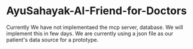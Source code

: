 # AyuSahayak-AI-Friend-for-Doctors

Currently We have not implementaed the mcp server, database. We will implement this in few days. We are currently using a json file as our patient's data source for a prototype.
